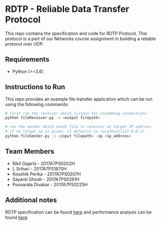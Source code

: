 # RDTP - Reliable Data Transfer Protocol

This repo contains the specification and code for RDTP Protocol. This protocol 
is a part of our Networks course assignment in building a reliable protocol 
over UDP.

## Requirements
- Python (>=3.6)

## Instructions to Run
This repo provides an example file transfer application which can be run 
using the following commands:

```bash
# first run the receiver which listens for incomming connections
python fileReceiver.py -o <output filepath>

# run the sender which sends file to receiver at target IP address
# if no target ip is given, it defaults to localhost(127.0.0.1)
python fileSender.py -i <input filepath> -ip <ip_address>
```

## Team Members
- Rikil Gajarla - 2017A7PS0202H
- L Srihari - 2017A7PS1670H
- Koushik Perika - 2017A7PS0207H
- Sayanti Ghosh - 2017A7PS0261H
- Poosarala Divakar - 2017A7PS0225H

## Additional notes
RDTP specification can be found [here](./RDTP%20Specification.pdf) and performance 
analysis can be found [here](./RDTP%20-%20Performance%20Analysis.pdf)